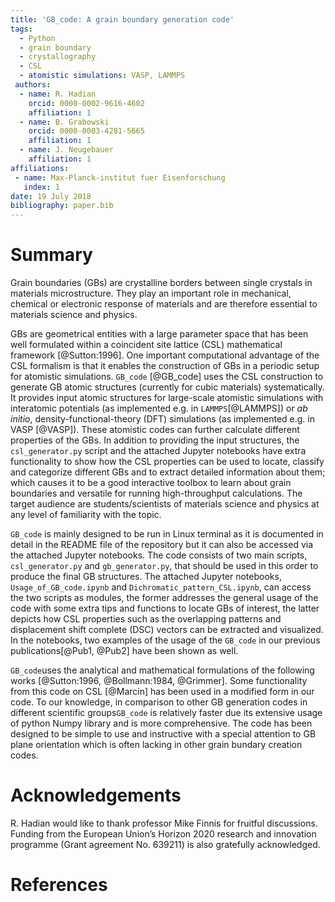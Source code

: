 ```yaml
---
title: 'GB_code: A grain boundary generation code'
tags:
  - Python
  - grain boundary
  - crystallography
  - CSL
  - atomistic simulations: VASP, LAMMPS
 authors:
  - name: R. Hadian
    orcid: 0000-0002-9616-4602
    affiliation: 1
  - name: B. Grabowski
    orcid: 0000-0003-4281-5665
    affiliation: 1
  - name: J. Neugebauer
    affiliation: 1
affiliations:
 - name: Max-Planck-institut fuer Eisenforschung
   index: 1
date: 19 July 2018 
bibliography: paper.bib
---
```


# Summary

Grain boundaries (GBs) are crystalline borders between single crystals in materials microstructure. They play an important 
role in mechanical, chemical or electronic response of materials and are therefore essential to materials science and physics.

GBs are geometrical entities with a large parameter space that has been well formulated within a coincident site lattice (CSL) mathematical framework [@Sutton:1996]. One important computational advantage of the CSL formalism is that it enables the construction of GBs in a periodic setup for atomistic simulations. ``GB_code`` [@GB_code] uses the CSL construction to generate GB atomic structures (currently for cubic materials) systematically. It provides input atomic structures for large-scale atomistic simulations with interatomic potentials (as implemented e.g. in ``LAMMPS``[@LAMMPS]) or _ab initio_, density-functional-theory (DFT) simulations (as implemented e.g. in VASP [@VASP]). These atomistic codes can further calculate different properties of the GBs. In addition to providing the input structures, the ``csl_generator.py`` script and the attached Jupyter notebooks have extra functionality to show how the CSL properties can be used to locate, classify and categorize different GBs and to extract detailed information about them; which causes it to be a good interactive toolbox to learn about grain boundaries and versatile for running high-throughput calculations. The target audience are students/scientists of materials science and physics at any level of familiarity with the topic. 

``GB_code`` is mainly designed to be run in Linux terminal as it is documented in detail in the README file of the repository
but it can also be accessed via the attached Jupyter notebooks. The code consists of two main scripts, ``csl_generator.py`` and ``gb_generator.py``, that should be used in this order to produce the final GB structures. The attached Jupyter notebooks, ``Usage_of_GB_code.ipynb`` and ``Dichromatic_pattern_CSL.ipynb``, can access the two scripts as modules, the former addresses the
general usage of the code with some extra tips and functions to locate GBs of interest, the latter depicts how CSL properties such 
as the overlapping patterns and displacement shift complete (DSC) vectors can be extracted and visualized. In the notebooks, two examples of the usage of the ``GB_code`` in our previous publications[@Pub1, @Pub2] have been 
shown as well.

``GB_code``uses the analytical and mathematical formulations of the following works [@Sutton:1996, @Bollmann:1984, @Grimmer]. Some functionality from this code on CSL [@Marcin] has been used in a modified form in our code. To our knowledge, in comparison to other GB generation codes in different scientific groups``GB_code`` is relatively faster due its extensive usage of python Numpy library
and is more comprehensive. The code has been designed to be simple to use and instructive with a special 
attention to GB plane orientation which is often lacking in other grain bundary creation codes. 


# Acknowledgements

R. Hadian would like to thank professor Mike Finnis for fruitful discussions. Funding from the European Union’s Horizon 2020 research and innovation programme (Grant agreement No. 639211) is also gratefully acknowledged.


# References
